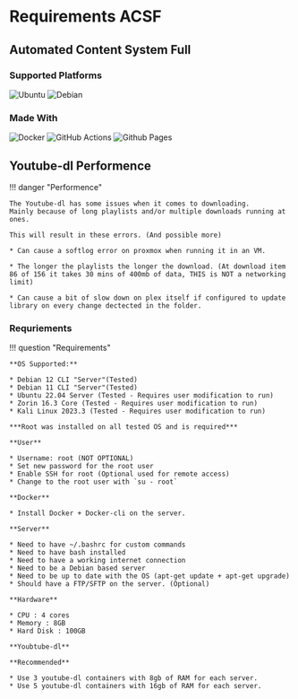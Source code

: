 # Requirements ACSF
## Automated Content System Full
### Supported Platforms
![Ubuntu](https://img.shields.io/badge/Ubuntu-E95420?style=for-the-badge&logo=ubuntu&logoColor=white) ![Debian](https://img.shields.io/badge/Debian-D70A53?style=for-the-badge&logo=debian&logoColor=white) 

### Made With
![Docker](https://img.shields.io/badge/docker-%230db7ed.svg?style=for-the-badge&logo=docker&logoColor=white) ![GitHub Actions](https://img.shields.io/badge/github%20actions-%232671E5.svg?style=for-the-badge&logo=githubactions&logoColor=white) ![Github Pages](https://img.shields.io/badge/github%20pages-121013?style=for-the-badge&logo=github&logoColor=white)

## Youtube-dl Performence

!!! danger "Performence"

    The Youtube-dl has some issues when it comes to downloading.
    Mainly because of long playlists and/or multiple downloads running at ones.

    This will result in these errors. (And possible more)

    * Can cause a softlog error on proxmox when running it in an VM.

    * The longer the playlists the longer the download. (At download item 86 of 156 it takes 30 mins of 400mb of data, THIS is NOT a networking limit)

    * Can cause a bit of slow down on plex itself if configured to update library on every change dectected in the folder.

### Requriements 
!!! question "Requirements"

    **OS Supported:**

    * Debian 12 CLI "Server"(Tested) 
    * Debian 11 CLI "Server"(Tested)
    * Ubuntu 22.04 Server (Tested - Requires user modification to run)
    * Zorin 16.3 Core (Tested - Requires user modification to run) 
    * Kali Linux 2023.3 (Tested - Requires user modification to run)

    ***Root was installed on all tested OS and is required***

    **User**

    * Username: root (NOT OPTIONAL)
    * Set new password for the root user
    * Enable SSH for root (Optional used for remote access)
    * Change to the root user with `su - root`

    **Docker**

    * Install Docker + Docker-cli on the server.

    **Server**

    * Need to have ~/.bashrc for custom commands
    * Need to have bash installed
    * Need to have a working internet connection
    * Need to be a Debian based server
    * Need to be up to date with the OS (apt-get update + apt-get upgrade)
    * Should have a FTP/SFTP on the server. (Optional)
    
    **Hardware**

    * CPU : 4 cores
    * Memory : 8GB
    * Hard Disk : 100GB

    **Youbtube-dl**

    **Recommended**

    * Use 3 youtube-dl containers with 8gb of RAM for each server.
    * Use 5 youtube-dl containers with 16gb of RAM for each server.

